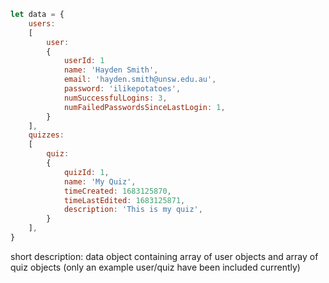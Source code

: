 ```javascript
let data = {
    users: 
    [
        user: 
        {
            userId: 1
            name: 'Hayden Smith',
            email: 'hayden.smith@unsw.edu.au',
            password: 'ilikepotatoes',
            numSuccessfulLogins: 3,
            numFailedPasswordsSinceLastLogin: 1,            
        }
    ],
    quizzes: 
    [
        quiz:
        {
            quizId: 1,
            name: 'My Quiz',
            timeCreated: 1683125870,
            timeLastEdited: 1683125871,
            description: 'This is my quiz',
        }
    ],
}
```

short description: data object containing array of user objects and array of
quiz objects (only an example user/quiz have been included currently)
